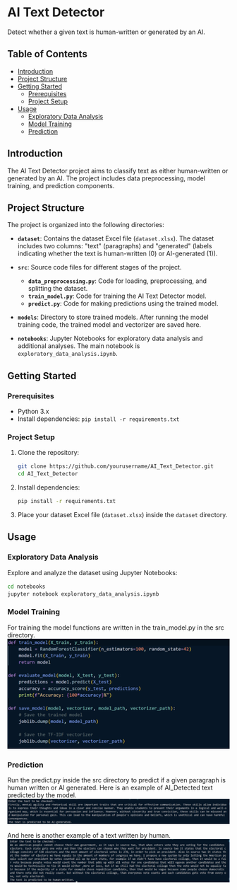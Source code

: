 # AI Text Detector

Detect whether a given text is human-written or generated by an AI.

## Table of Contents

- [Introduction](#introduction)
- [Project Structure](#project-structure)
- [Getting Started](#getting-started)
  - [Prerequisites](#prerequisites)
  - [Project Setup](#project-setup)
- [Usage](#usage)
  - [Exploratory Data Analysis](#exploratory-data-analysis)
  - [Model Training](#model-training)
  - [Prediction](#prediction)


## Introduction

The AI Text Detector project aims to classify text as either human-written or generated by an AI. The project includes data preprocessing, model training, and prediction components.

## Project Structure

The project is organized into the following directories:

- **`dataset`**: Contains the dataset Excel file (`dataset.xlsx`). The dataset includes two columns: "text" (paragraphs) and "generated" (labels indicating whether the text is human-written (0) or AI-generated (1)).

- **`src`**: Source code files for different stages of the project.
  - **`data_preprocessing.py`**: Code for loading, preprocessing, and splitting the dataset.
  - **`train_model.py`**: Code for training the AI Text Detector model.
  - **`predict.py`**: Code for making predictions using the trained model.

- **`models`**: Directory to store trained models. After running the model training code, the trained model and vectorizer are saved here.

- **`notebooks`**: Jupyter Notebooks for exploratory data analysis and additional analyses. The main notebook is `exploratory_data_analysis.ipynb`.

## Getting Started

### Prerequisites

- Python 3.x
- Install dependencies: `pip install -r requirements.txt`

### Project Setup

1. Clone the repository:

    ```bash
    git clone https://github.com/yourusername/AI_Text_Detector.git
    cd AI_Text_Detector
    ```

2. Install dependencies:

    ```bash
    pip install -r requirements.txt
    ```

3. Place your dataset Excel file (`dataset.xlsx`) inside the `dataset` directory.

## Usage

### Exploratory Data Analysis

Explore and analyze the dataset using Jupyter Notebooks:

```bash
cd notebooks
jupyter notebook exploratory_data_analysis.ipynb
```
### Model Training
For training the model functions are written in the train_model.py in the src directory.
![Model Train](images/Model_Train.png)
### Prediction

Run the predict.py inside the src directory to predict if a given paragraph is human written or AI generated.
Here is an example of AI_Detected text predicted by the model.
![AI_Generated Image](images/AI_Detected.png)

And here is another example of a text written by human. 
![Human_Generated Image](images/Human_Generated.png)



